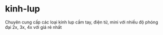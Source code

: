 # kinh-lup
Chuyên cung cấp các loại kính lup cầm tay, điện tử, mini với nhiều độ phóng đại 2x, 3x, 4x  với giá rẻ nhất
